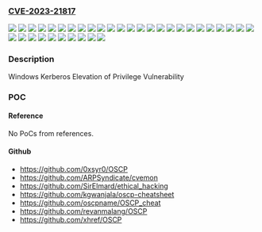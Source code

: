 ### [CVE-2023-21817](https://cve.mitre.org/cgi-bin/cvename.cgi?name=CVE-2023-21817)
![](https://img.shields.io/static/v1?label=Product&message=Windows%2010%20Version%201507&color=blue)
![](https://img.shields.io/static/v1?label=Product&message=Windows%2010%20Version%201607&color=blue)
![](https://img.shields.io/static/v1?label=Product&message=Windows%2010%20Version%201809&color=blue)
![](https://img.shields.io/static/v1?label=Product&message=Windows%2010%20Version%2020H2&color=blue)
![](https://img.shields.io/static/v1?label=Product&message=Windows%2010%20Version%2021H2&color=blue)
![](https://img.shields.io/static/v1?label=Product&message=Windows%2010%20Version%2022H2&color=blue)
![](https://img.shields.io/static/v1?label=Product&message=Windows%2011%20version%2021H2&color=blue)
![](https://img.shields.io/static/v1?label=Product&message=Windows%2011%20version%2022H2&color=blue)
![](https://img.shields.io/static/v1?label=Product&message=Windows%20Server%202008%20%20Service%20Pack%202&color=blue)
![](https://img.shields.io/static/v1?label=Product&message=Windows%20Server%202008%20R2%20Service%20Pack%201&color=blue)
![](https://img.shields.io/static/v1?label=Product&message=Windows%20Server%202008%20Service%20Pack%202%20(Server%20Core%20installation)&color=blue)
![](https://img.shields.io/static/v1?label=Product&message=Windows%20Server%202008%20Service%20Pack%202&color=blue)
![](https://img.shields.io/static/v1?label=Product&message=Windows%20Server%202012%20(Server%20Core%20installation)&color=blue)
![](https://img.shields.io/static/v1?label=Product&message=Windows%20Server%202012%20R2%20(Server%20Core%20installation)&color=blue)
![](https://img.shields.io/static/v1?label=Product&message=Windows%20Server%202012%20R2&color=blue)
![](https://img.shields.io/static/v1?label=Product&message=Windows%20Server%202012&color=blue)
![](https://img.shields.io/static/v1?label=Product&message=Windows%20Server%202016%20(Server%20Core%20installation)&color=blue)
![](https://img.shields.io/static/v1?label=Product&message=Windows%20Server%202016&color=blue)
![](https://img.shields.io/static/v1?label=Product&message=Windows%20Server%202019%20(Server%20Core%20installation)&color=blue)
![](https://img.shields.io/static/v1?label=Product&message=Windows%20Server%202019&color=blue)
![](https://img.shields.io/static/v1?label=Product&message=Windows%20Server%202022&color=blue)
![](https://img.shields.io/static/v1?label=Version&message=10.0.0%3C%2010.0.10240.19747%20&color=brighgreen)
![](https://img.shields.io/static/v1?label=Version&message=10.0.0%3C%2010.0.14393.5717%20&color=brighgreen)
![](https://img.shields.io/static/v1?label=Version&message=10.0.0%3C%2010.0.17763.4010%20&color=brighgreen)
![](https://img.shields.io/static/v1?label=Version&message=10.0.0%3C%2010.0.19042.2604%20&color=brighgreen)
![](https://img.shields.io/static/v1?label=Version&message=10.0.0%3C%2010.0.19044.2604%20&color=brighgreen)
![](https://img.shields.io/static/v1?label=Version&message=10.0.0%3C%2010.0.19045.2604%20&color=brighgreen)
![](https://img.shields.io/static/v1?label=Version&message=10.0.0%3C%2010.0.20348.1547%20&color=brighgreen)
![](https://img.shields.io/static/v1?label=Version&message=10.0.0%3C%2010.0.22621.1265%20&color=brighgreen)
![](https://img.shields.io/static/v1?label=Version&message=10.0.0%3C%2010.0.22621.1574%20&color=brighgreen)
![](https://img.shields.io/static/v1?label=Version&message=6.0.0%3C%206.0.6003.21915%20&color=brighgreen)
![](https://img.shields.io/static/v1?label=Version&message=6.1.0%3C%206.1.7601.26366%20&color=brighgreen)
![](https://img.shields.io/static/v1?label=Version&message=6.2.0%3C%206.2.9200.24116%20&color=brighgreen)
![](https://img.shields.io/static/v1?label=Version&message=6.3.0%3C%206.3.9600.20821%20&color=brighgreen)
![](https://img.shields.io/static/v1?label=Vulnerability&message=Elevation%20of%20Privilege&color=brighgreen)

### Description

Windows Kerberos Elevation of Privilege Vulnerability

### POC

#### Reference
No PoCs from references.

#### Github
- https://github.com/0xsyr0/OSCP
- https://github.com/ARPSyndicate/cvemon
- https://github.com/SirElmard/ethical_hacking
- https://github.com/kgwanjala/oscp-cheatsheet
- https://github.com/oscpname/OSCP_cheat
- https://github.com/revanmalang/OSCP
- https://github.com/xhref/OSCP

